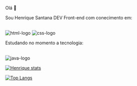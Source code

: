 Olá 👋

Sou Henrique Santana DEV Front-end com conecimento em:

<br>

<img src="https://img.shields.io/badge/HTML-239120?style=for-the-badge&logo=html5&logoColor=white" alt="html-logo" />
<img src="https://img.shields.io/badge/CSS-239120?&style=for-the-badge&logo=css3&logoColor=red" alt="css-logo" />

Estudando no momento a tecnologia:

<br>
<img src="https://img.shields.io/badge/JavaScript-F7DF1E?style=for-the-badge&logo=javascript&logoColor=black" alt="java-logo" />

[![Henrique stats](https://github-readme-stats.vercel.app/api?username=Henrique38)](https://github.com/anuraghazra/github-readme-stats)

[![Top Langs](https://github-readme-stats.vercel.app/api/top-langs/?username=Henrique38)](https://github.com/anuraghazra/github-readme-stats)
